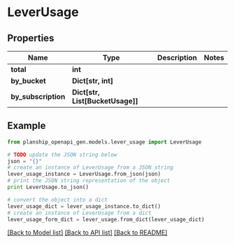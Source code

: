 # LeverUsage


## Properties
Name | Type | Description | Notes
------------ | ------------- | ------------- | -------------
**total** | **int** |  | 
**by_bucket** | **Dict[str, int]** |  | 
**by_subscription** | **Dict[str, List[BucketUsage]]** |  | 

## Example

```python
from planship_openapi_gen.models.lever_usage import LeverUsage

# TODO update the JSON string below
json = "{}"
# create an instance of LeverUsage from a JSON string
lever_usage_instance = LeverUsage.from_json(json)
# print the JSON string representation of the object
print LeverUsage.to_json()

# convert the object into a dict
lever_usage_dict = lever_usage_instance.to_dict()
# create an instance of LeverUsage from a dict
lever_usage_form_dict = lever_usage.from_dict(lever_usage_dict)
```
[[Back to Model list]](../README.md#documentation-for-models) [[Back to API list]](../README.md#documentation-for-api-endpoints) [[Back to README]](../README.md)


